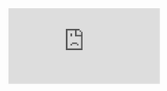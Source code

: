 
<div class="aspect-ratio">
  <iframe src="https://macros.keepwork.com/?projectId=1122855&capture=[3]"   frameborder="0" allowfullscreen="true"></iframe>
</div>